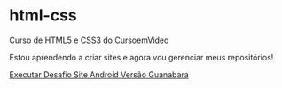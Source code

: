 # html-css
 Curso de HTML5 e CSS3 do CursoemVideo

Estou aprendendo a criar sites e agora vou gerenciar meus repositórios!

<a href="https://miltonlebanner.github.io/html-css/desafios/desafio010-versaoguanabara">Executar Desafio Site Android Versão Guanabara</a>



